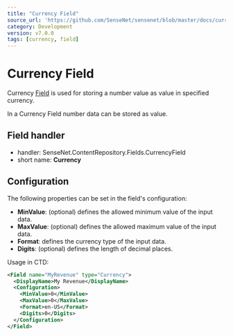 ```yaml
---
title: "Currency Field"
source_url: 'https://github.com/SenseNet/sensenet/blob/master/docs/currency-field.md'
category: Development
version: v7.0.0
tags: [currency, field]
---
```


# Currency Field

Currency [Field](/docs/field) is used for storing a number value as value in specified currency.

In a Currency Field number data can be stored as value.

## Field handler

- handler: SenseNet.ContentRepository.Fields.CurrencyField
- short name: **Currency**

## Configuration

The following properties can be set in the field's configuration:

- **MinValue**: (optional) defines the allowed minimum value of the input data.
- **MaxValue**: (optional) defines the allowed maximum value of the input data.
- **Format**: defines the currency type of the input data.
- **Digits**: (optional) defines the length of decimal places.

Usage in CTD:

```xml
<Field name="MyRevenue" type="Currency">
  <DisplayName>My Revenue</DisplayName>
  <Configuration>
    <MinValue>0</MinValue>
    <MaxValue>0</MaxValue>
    <Format>en-US</Format>
    <Digits>0</Digits>
  </Configuration>
</Field>
```